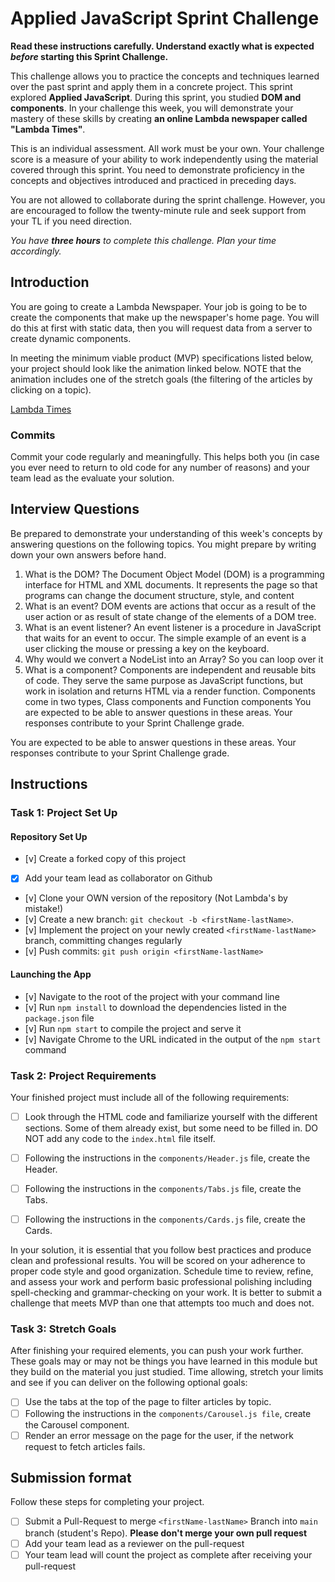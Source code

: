 # Applied JavaScript Sprint Challenge

**Read these instructions carefully. Understand exactly what is expected _before_ starting this Sprint Challenge.**

This challenge allows you to practice the concepts and techniques learned over the past sprint and apply them in a concrete project. This sprint explored **Applied JavaScript**. During this sprint, you studied **DOM and components**. In your challenge this week, you will demonstrate your mastery of these skills by creating **an online Lambda newspaper called "Lambda Times"**.

This is an individual assessment. All work must be your own. Your challenge score is a measure of your ability to work independently using the material covered through this sprint. You need to demonstrate proficiency in the concepts and objectives introduced and practiced in preceding days.

You are not allowed to collaborate during the sprint challenge. However, you are encouraged to follow the twenty-minute rule and seek support from your TL if you need direction.

_You have **three hours** to complete this challenge. Plan your time accordingly._

## Introduction

You are going to create a Lambda Newspaper. Your job is going to be to create the components that make up the newspaper's home page. You will do this at first with static data, then you will request data from a server to create dynamic components.

In meeting the minimum viable product (MVP) specifications listed below, your project should look like the animation linked below. NOTE that the animation includes one of the stretch goals (the filtering of the articles by clicking on a topic).

[Lambda Times](https://tk-assets.lambdaschool.com/83869a99-62dc-4896-be79-f5ad1885631b_Sprint-Challenge.gif)

### Commits

Commit your code regularly and meaningfully. This helps both you (in case you ever need to return to old code for any number of reasons) and your team lead as the evaluate your solution.

## Interview Questions

Be prepared to demonstrate your understanding of this week's concepts by answering questions on the following topics. You might prepare by writing down your own answers before hand.

1. What is the DOM?
The Document Object Model (DOM) is a programming interface for HTML and XML documents. It represents the page so that programs can change the document structure, style, and content
2. What is an event?
DOM events are actions that occur as a result of the user action or as result of state change of the elements of a DOM tree.
3. What is an event listener?
An event listener is a procedure in JavaScript that waits for an event to occur. The simple example of an event is a user clicking the mouse or pressing a key on the keyboard.
4. Why would we convert a NodeList into an Array?
So you can loop over it
5. What is a component?
Components are independent and reusable bits of code. They serve the same purpose as JavaScript functions, but work in isolation and returns HTML via a render function. Components come in two types, Class components and Function components
You are expected to be able to answer questions in these areas. Your responses contribute to your Sprint Challenge grade.

You are expected to be able to answer questions in these areas. Your responses contribute to your Sprint Challenge grade.

## Instructions

### Task 1: Project Set Up

#### Repository Set Up

- [v] Create a forked copy of this project
- [x] Add your team lead as collaborator on Github
- [v] Clone your OWN version of the repository (Not Lambda's by mistake!)
- [v] Create a new branch: `git checkout -b <firstName-lastName>`.
- [v] Implement the project on your newly created `<firstName-lastName>` branch, committing changes regularly
- [v] Push commits: `git push origin <firstName-lastName>`

#### Launching the App

- [v] Navigate to the root of the project with your command line
- [v] Run `npm install` to download the dependencies listed in the `package.json` file
- [v] Run `npm start` to compile the project and serve it
- [v] Navigate Chrome to the URL indicated in the output of the `npm start` command

### Task 2: Project Requirements

Your finished project must include all of the following requirements:

- [ ] Look through the HTML code and familiarize yourself with the different sections. Some of them already exist, but some need to be filled in. DO NOT add any code to the `index.html` file itself.

- [ ] Following the instructions in the `components/Header.js` file, create the Header.

- [ ] Following the instructions in the `components/Tabs.js` file, create the Tabs.

- [ ] Following the instructions in the `components/Cards.js` file, create the Cards.

In your solution, it is essential that you follow best practices and produce clean and professional results. You will be scored on your adherence to proper code style and good organization. Schedule time to review, refine, and assess your work and perform basic professional polishing including spell-checking and grammar-checking on your work. It is better to submit a challenge that meets MVP than one that attempts too much and does not.

### Task 3: Stretch Goals

After finishing your required elements, you can push your work further. These goals may or may not be things you have learned in this module but they build on the material you just studied. Time allowing, stretch your limits and see if you can deliver on the following optional goals:

- [ ] Use the tabs at the top of the page to filter articles by topic.
- [ ] Following the instructions in the `components/Carousel.js file`, create the Carousel component.
- [ ] Render an error message on the page for the user, if the network request to fetch articles fails.

## Submission format

Follow these steps for completing your project.

- [ ] Submit a Pull-Request to merge `<firstName-lastName>` Branch into `main` branch (student's  Repo). **Please don't merge your own pull request**
- [ ] Add your team lead as a reviewer on the pull-request
- [ ] Your team lead will count the project as complete after receiving your pull-request
